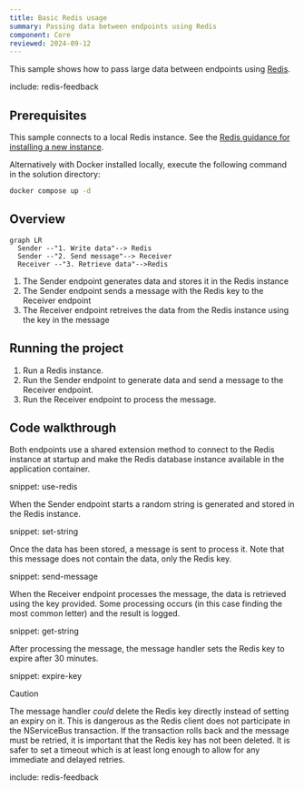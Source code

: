 ```yaml
---
title: Basic Redis usage
summary: Passing data between endpoints using Redis
component: Core
reviewed: 2024-09-12
---
```


This sample shows how to pass large data between endpoints using [Redis](https://redis.io/).

include: redis-feedback

## Prerequisites

This sample connects to a local Redis instance. See the [Redis guidance for installing a new instance](https://redis.io/docs/latest/get-started/).

Alternatively with Docker installed locally, execute the following command in the solution directory:

```bash
docker compose up -d
```

## Overview

```mermaid
graph LR
  Sender --"1. Write data"--> Redis
  Sender --"2. Send message"--> Receiver
  Receiver --"3. Retrieve data"-->Redis
```

1. The Sender endpoint generates data and stores it in the Redis instance
1. The Sender endpoint sends a message with the Redis key to the Receiver endpoint
1. The Receiver endpoint retreives the data from the Redis instance using the key in the message

## Running the project

1. Run a Redis instance.
1. Run the Sender endpoint to generate data and send a message to the Receiver endpoint.
1. Run the Receiver endpoint to process the message.

## Code walkthrough

Both endpoints use a shared extension method to connect to the Redis instance at startup and make the Redis database instance available in the application container.

snippet: use-redis

When the Sender endpoint starts a random string is generated and stored in the Redis instance.

snippet: set-string

Once the data has been stored, a message is sent to process it. Note that this message does not contain the data, only the Redis key.

snippet: send-message

When the Receiver endpoint processes the message, the data is retrieved using the key provided. Some processing occurs (in this case finding the most common letter) and the result is logged.

snippet: get-string

After processing the message, the message handler sets the Redis key to expire after 30 minutes.

snippet: expire-key

> [!CAUTION]
> The message handler _could_ delete the Redis key directly instead of setting an expiry on it. This is dangerous as the Redis client does not participate in the NServiceBus transaction. If the transaction rolls back and the message must be retried, it is important that the Redis key has not been deleted. It is safer to set a timeout which is at least long enough to allow for any immediate and delayed retries.

include: redis-feedback
